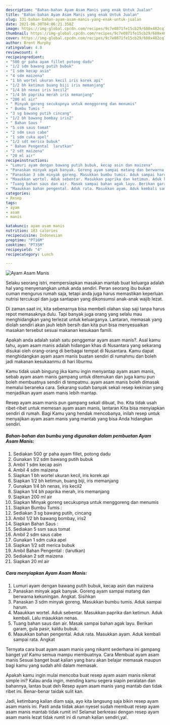 ```yaml
---
description: "Bahan-bahan Ayam Asam Manis yang enak Untuk Jualan"
title: "Bahan-bahan Ayam Asam Manis yang enak Untuk Jualan"
slug: 331-bahan-bahan-ayam-asam-manis-yang-enak-untuk-jualan
date: 2021-06-30T04:06:21.358Z
image: https://img-global.cpcdn.com/recipes/9c7e0871fe15cb29/680x482cq70/ayam-asam-manis-foto-resep-utama.jpg
thumbnail: https://img-global.cpcdn.com/recipes/9c7e0871fe15cb29/680x482cq70/ayam-asam-manis-foto-resep-utama.jpg
cover: https://img-global.cpcdn.com/recipes/9c7e0871fe15cb29/680x482cq70/ayam-asam-manis-foto-resep-utama.jpg
author: Brent Murphy
ratingvalue: 4.8
reviewcount: 4
recipeingredient:
- "500 gr paha ayam fillet potong dadu"
- "1/2 sdm bawang putih bubuk"
- "1 sdm kecap asin"
- "4 sdm maizena"
- "1 bh wortel ukuran kecil iris korek api"
- "1/2 bh ketimun buang biji iris memanjang"
- "1/4 bh nenas iris kecil2"
- "1/4 bh paprika merah iris memanjang"
- "200 ml air"
- " Minyak goreng secukupnya untuk menggoreng dan menumis"
- " Bumbu Tumis "
- "3 sg bawang putih cincang"
- "1/2 bh bawang bombay iris2"
- " Bahan Saus "
- "5 ssm saus tomat"
- "2 sdm saus cabe"
- "1 sdm cuka apel"
- "1/2 sdt merica bubuk"
- " Bahan Pengental  larutkan"
- "2 sdt maizena"
- "20 ml air"
recipeinstructions:
- "Lumuri ayam dengan bawang putih bubuk, kecap asin dan maizena"
- "Panaskan minyak agak banyak. Goreng ayam sampai matang dan berwarna kekuningan. Angkat. Sisihkan"
- "Panaskan 3 sdm minyak goreng. Masukkan bumbu tumis. Aduk sampai harum."
- "Maaukkan wortel. Aduk sebentar. Masukkan paprika dan ketimun. Aduk kembali. Lalu maaukkan nenas."
- "Tuang bahan saus dan air. Masak sampai bahan agak layu. Berikan garam, gula pasir, kaldu bubuk."
- "Maaukkan bahan pengental. Aduk rata. Masukkan ayam. Aduk kembali sampai rata. Angkat"
categories:
- Resep
tags:
- ayam
- asam
- manis

katakunci: ayam asam manis 
nutrition: 183 calories
recipecuisine: Indonesian
preptime: "PT16M"
cooktime: "PT35M"
recipeyield: "4"
recipecategory: Lunch

---
```



![Ayam Asam Manis](https://img-global.cpcdn.com/recipes/9c7e0871fe15cb29/680x482cq70/ayam-asam-manis-foto-resep-utama.jpg)

Selaku seorang istri, mempersiapkan masakan mantab buat keluarga adalah hal yang menyenangkan untuk anda sendiri. Peran seorang ibu bukan cuman mengurus rumah saja, tetapi anda juga harus memastikan keperluan nutrisi tercukupi dan juga santapan yang dikonsumsi anak-anak wajib lezat.

Di zaman  saat ini, kita sebenarnya bisa membeli olahan siap saji tanpa harus repot memasaknya dulu. Tapi banyak juga orang yang selalu mau menghidangkan yang terlezat untuk keluarganya. Lantaran, memasak yang diolah sendiri akan jauh lebih bersih dan kita pun bisa menyesuaikan masakan tersebut sesuai makanan kesukaan famili. 



Apakah anda adalah salah satu penggemar ayam asam manis?. Asal kamu tahu, ayam asam manis adalah hidangan khas di Nusantara yang sekarang disukai oleh orang-orang di berbagai tempat di Nusantara. Kamu dapat menghidangkan ayam asam manis buatan sendiri di rumahmu dan boleh jadi makanan kesukaanmu di hari liburmu.

Kamu tidak usah bingung jika kamu ingin menyantap ayam asam manis, sebab ayam asam manis gampang untuk ditemukan dan juga kamu pun boleh membuatnya sendiri di tempatmu. ayam asam manis boleh dimasak memalui beraneka cara. Sekarang sudah banyak sekali resep kekinian yang menjadikan ayam asam manis lebih mantap.

Resep ayam asam manis pun gampang sekali dibuat, lho. Kita tidak usah ribet-ribet untuk memesan ayam asam manis, lantaran Kita bisa menyiapkan sendiri di rumah. Bagi Kamu yang hendak mencobanya, inilah resep untuk menyajikan ayam asam manis yang mantab yang bisa Anda hidangkan sendiri.

<!--inarticleads1-->

##### Bahan-bahan dan bumbu yang digunakan dalam pembuatan Ayam Asam Manis:

1. Sediakan 500 gr paha ayam fillet, potong dadu
1. Gunakan 1/2 sdm bawang putih bubuk
1. Ambil 1 sdm kecap asin
1. Ambil 4 sdm maizena
1. Siapkan 1 bh wortel ukuran kecil, iris korek api
1. Siapkan 1/2 bh ketimun, buang biji, iris memanjang
1. Gunakan 1/4 bh nenas, iris kecil2
1. Siapkan 1/4 bh paprika merah, iris memanjang
1. Siapkan 200 ml air
1. Siapkan  Minyak goreng secukupnya untuk menggoreng dan menumis
1. Siapkan  Bumbu Tumis :
1. Sediakan 3 sg bawang putih, cincang
1. Ambil 1/2 bh bawang bombay, iris2
1. Siapkan  Bahan Saus :
1. Sediakan 5 ssm saus tomat
1. Ambil 2 sdm saus cabe
1. Gunakan 1 sdm cuka apel
1. Siapkan 1/2 sdt merica bubuk
1. Ambil  Bahan Pengental : (larutkan)
1. Sediakan 2 sdt maizena
1. Siapkan 20 ml air




<!--inarticleads2-->

##### Cara menyiapkan Ayam Asam Manis:

1. Lumuri ayam dengan bawang putih bubuk, kecap asin dan maizena
1. Panaskan minyak agak banyak. Goreng ayam sampai matang dan berwarna kekuningan. Angkat. Sisihkan
1. Panaskan 3 sdm minyak goreng. Masukkan bumbu tumis. Aduk sampai harum.
1. Maaukkan wortel. Aduk sebentar. Masukkan paprika dan ketimun. Aduk kembali. Lalu maaukkan nenas.
1. Tuang bahan saus dan air. Masak sampai bahan agak layu. Berikan garam, gula pasir, kaldu bubuk.
1. Maaukkan bahan pengental. Aduk rata. Masukkan ayam. Aduk kembali sampai rata. Angkat




Ternyata cara buat ayam asam manis yang nikamt sederhana ini gampang banget ya! Kamu semua mampu membuatnya. Cara Membuat ayam asam manis Sesuai banget buat kalian yang baru akan belajar memasak maupun bagi kamu yang sudah ahli dalam memasak.

Apakah kamu ingin mulai mencoba buat resep ayam asam manis nikmat simple ini? Kalau anda ingin, mending kamu segera siapin peralatan dan bahannya, lantas buat deh Resep ayam asam manis yang mantab dan tidak ribet ini. Benar-benar taidak sulit kan. 

Jadi, ketimbang kalian diam saja, ayo kita langsung saja bikin resep ayam asam manis ini. Pasti anda tiidak akan nyesel sudah membuat resep ayam asam manis mantab tidak rumit ini! Selamat berkreasi dengan resep ayam asam manis lezat tidak rumit ini di rumah kalian sendiri,ya!.

